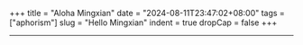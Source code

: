 +++
title = "Aloha Mingxian"
date = "2024-08-11T23:47:02+08:00"
tags = ["aphorism"]
slug = "Hello Mingxian"
indent = true
dropCap = false
+++

<!-- [^1]![1921.jpg](/images/1921.jpg) -->


---

<!-- <script type="module" src="/js/model-viewer.min.js"></script>

<model-viewer src="/3d/test.glb" ar ar-modes="webxr scene-viewer quick-look" camera-controls camera-orbit="-18.9deg 85.8deg auto" autoplay animation-name="idle_eyes_2" environment-image="neutral" shadow-intensity="1" style="width: 100%; height: 420px"></model-viewer> -->



<!-- [^1]: 截图自 https://www.youtube.com/watch?v=fdM7KtLqcPE -->